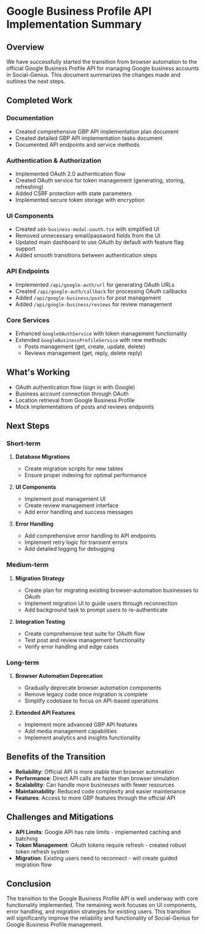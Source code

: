 # Google Business Profile API Implementation Summary

## Overview
We have successfully started the transition from browser automation to the official Google Business Profile API for managing Google business accounts in Social-Genius. This document summarizes the changes made and outlines the next steps.

## Completed Work

### Documentation
- Created comprehensive GBP API implementation plan document
- Created detailed GBP API implementation tasks document 
- Documented API endpoints and service methods

### Authentication & Authorization
- Implemented OAuth 2.0 authentication flow
- Created OAuth service for token management (generating, storing, refreshing)
- Added CSRF protection with state parameters
- Implemented secure token storage with encryption

### UI Components
- Created `add-business-modal-oauth.tsx` with simplified UI
- Removed unnecessary email/password fields from the UI
- Updated main dashboard to use OAuth by default with feature flag support
- Added smooth transitions between authentication steps

### API Endpoints
- Implemented `/api/google-auth/url` for generating OAuth URLs
- Created `/api/google-auth/callback` for processing OAuth callbacks
- Added `/api/google-business/posts` for post management
- Added `/api/google-business/reviews` for review management

### Core Services
- Enhanced `GoogleOAuthService` with token management functionality
- Extended `GoogleBusinessProfileService` with new methods:
  - Posts management (get, create, update, delete)
  - Reviews management (get, reply, delete reply)

## What's Working
- OAuth authentication flow (sign in with Google)
- Business account connection through OAuth
- Location retrieval from Google Business Profile
- Mock implementations of posts and reviews endpoints

## Next Steps

### Short-term
1. **Database Migrations**
   - Create migration scripts for new tables
   - Ensure proper indexing for optimal performance

2. **UI Components**
   - Implement post management UI
   - Create review management interface
   - Add error handling and success messages

3. **Error Handling**
   - Add comprehensive error handling to API endpoints
   - Implement retry logic for transient errors
   - Add detailed logging for debugging

### Medium-term
1. **Migration Strategy**
   - Create plan for migrating existing browser-automation businesses to OAuth
   - Implement migration UI to guide users through reconnection
   - Add background task to prompt users to re-authenticate

2. **Integration Testing**
   - Create comprehensive test suite for OAuth flow
   - Test post and review management functionality
   - Verify error handling and edge cases

### Long-term
1. **Browser Automation Deprecation**
   - Gradually deprecate browser automation components
   - Remove legacy code once migration is complete
   - Simplify codebase to focus on API-based operations

2. **Extended API Features**
   - Implement more advanced GBP API features
   - Add media management capabilities
   - Implement analytics and insights functionality

## Benefits of the Transition
- **Reliability**: Official API is more stable than browser automation
- **Performance**: Direct API calls are faster than browser simulation
- **Scalability**: Can handle more businesses with fewer resources
- **Maintainability**: Reduced code complexity and easier maintenance
- **Features**: Access to more GBP features through the official API

## Challenges and Mitigations
- **API Limits**: Google API has rate limits - implemented caching and batching
- **Token Management**: OAuth tokens require refresh - created robust token refresh system
- **Migration**: Existing users need to reconnect - will create guided migration flow

## Conclusion
The transition to the Google Business Profile API is well underway with core functionality implemented. The remaining work focuses on UI components, error handling, and migration strategies for existing users. This transition will significantly improve the reliability and functionality of Social-Genius for Google Business Profile management.